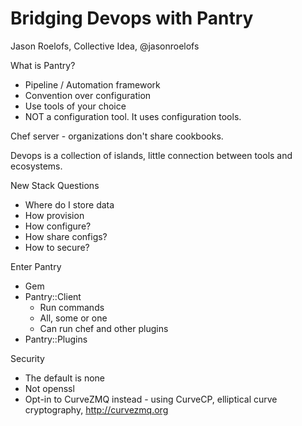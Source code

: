 # Bridging Devops with Pantry

Jason Roelofs, Collective Idea, @jasonroelofs

What is Pantry?

* Pipeline / Automation framework
* Convention over configuration
* Use tools of your choice
* NOT a configuration tool. It uses configuration tools.

Chef server - organizations don't share cookbooks.

Devops is a collection of islands, little connection between tools and ecosystems.

New Stack Questions

* Where do I store data
* How provision
* How configure?
* How share configs?
* How to secure?

Enter Pantry

* Gem
* Pantry::Client
    * Run commands
    * All, some or one
    * Can run chef and other plugins
* Pantry::Plugins

Security
* The default is none
* Not openssl
* Opt-in to CurveZMQ instead - using CurveCP, elliptical curve cryptography, http://curvezmq.org


